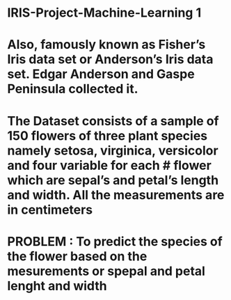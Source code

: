 # IRIS-Project-Machine-Learning 1
# Also, famously known as Fisher’s Iris data set or Anderson’s Iris data set. Edgar Anderson and Gaspe Peninsula collected it.
# The Dataset consists of a sample of 150 flowers of three plant species namely setosa, virginica, versicolor and four variable for each   # flower which are sepal’s and petal’s length and width. All the measurements are in centimeters

# PROBLEM : To predict the species of the flower based on the mesurements or spepal and petal lenght and width
